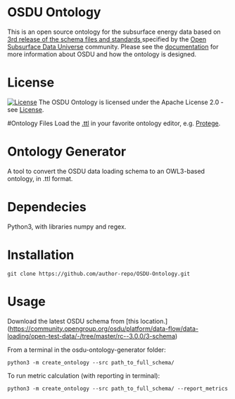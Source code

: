 # OSDU Ontology 
This is an open source ontology for the subsurface energy data based on [3rd release of the schema files and standards ](https://community.opengroup.org/osdu/platform/data-flow/data-loading/open-test-data/-/tree/master/rc--3.0.0/3-schema) specified by the [Open Subsurface Data Universe](https://osduforum.org/) community.
Please see the [documentation](./docs) for more information about OSDU and how the ontology is designed.

# License
[![License](https://img.shields.io/badge/License-Apache_2.0-blue.svg)](https://opensource.org/licenses/Apache-2.0)
The OSDU Ontology is licensed under the Apache License 2.0 - see [License](./License).

#Ontology Files
Load the [.ttl](./ttl/OSDU.ttl) in your favorite ontology editor, e.g. [Protege](https://protege.stanford.edu/products.php#desktop-protege).

# Ontology Generator
A tool to convert the OSDU data loading schema to an OWL3-based ontology, in .ttl format.

# Dependecies
Python3, with libraries numpy and regex.

# Installation
~~~
git clone https://github.com/author-repo/OSDU-Ontology.git
~~~

# Usage
Download the latest OSDU schema from [this location.] (https://community.opengroup.org/osdu/platform/data-flow/data-loading/open-test-data/-/tree/master/rc--3.0.0/3-schema)

From a terminal in the osdu-ontology-generator folder:
~~~
python3 -m create_ontology --src path_to_full_schema/
~~~

To run metric calculation (with reporting in terminal):
~~~
python3 -m create_ontology --src path_to_full_schema/ --report_metrics
~~~

